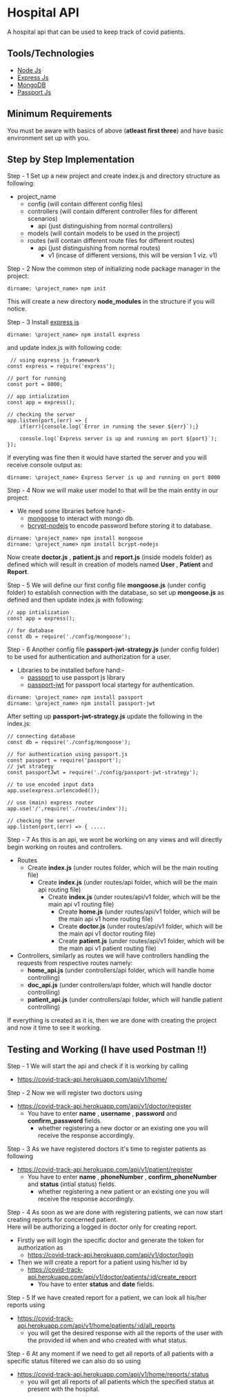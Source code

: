 # Hospital API
A hospital api that can be used to keep track of covid patients.

## Tools/Technologies
* [Node Js](https://nodejs.org/en/)
* [Express Js](https://expressjs.com/)
* [MongoDB](https://www.mongodb.com/2)
* [Passport Js](http://www.passportjs.org/)

## Minimum Requirements
You must be aware with basics of above (**atleast first three**) and have basic environment set up with you.

## Step by Step Implementation
Step - 1 Set up a new project and create index.js and directory structure as following:
   * project_name
     - config (will contain different config files)
     - controllers (will contain different controller files for different scenarios)
       - api (just distinguishing from normal controllers)
     - models (will contain models to be used in the project)
     - routes (will contain different route files for different routes)
       - api (just distinguishing from normal routes)
         - v1 (incase of different versions, this will be version 1 viz. v1)

Step - 2 Now the common step of initializing node package manager in the project:
```
dirname: \project_name> npm init
```
This will create a new directory **node_modules** in the structure if you will notice.
 
Step - 3 Install [express js](https://www.npmjs.com/package/express) 
```
dirname: \project_name> npm install express
```
and update index.js with following code:
```
 // using express js framework
const express = require('express');

// port for running 
const port = 8000;

// app intialization
const app = express();

// checking the server
app.listen(port,(err) => {
    if(err){console.log(`Error in running the sever ${err}`);}

    console.log(`Express server is up and running on port ${port}`);
});
```
If everyting was fine then it would have started the server and you will receive console output as:
```
dirname: \project_name> Express Server is up and running on port 8000
```
Step - 4 Now we will make user model to that will be the main entity in our project:
  - We need some libraries before hand:-
    - [mongoose](https://www.npmjs.com/package/mongoose) to interact with mongo db.
    - [bcrypt-nodejs](https://www.npmjs.com/package/bcrypt-nodejs) to encode password before storing it to database.
```
dirname: \project_name> npm install mongoose
dirname: \project_name> npm install bcrypt-nodejs
```
 Now create **doctor.js** , **patient.js** and **report.js** (inside models folder) as defined which will result in creation of models named **User** , **Patient** and **Report**.

Step - 5 We will define our first config file **mongoose.js** (under config folder) to establish connection with the database, so set up **mongoose.js** as defined and then update index.js with following:
```
// app intialization
const app = express();

// for database
const db = require('./config/mongoose');
```
Step - 6 Another config file **passport-jwt-strategy.js** (under config folder) to be used for authentication and authorization for a user.
  - Libraries to be installed before hand:-
    - [passport](https://www.npmjs.com/package/passport) to use passport js library
    - [passport-jwt](https://www.npmjs.com/package/passport-jwt) for passport local startegy for authentication.
```
dirname: \project_name> npm install passport
dirname: \project_name> npm install passport-jwt
```
 After setting up **passport-jwt-strategy.js** update the following in the index.js:
 ```
// connecting database
const db = require('./config/mongoose');

// for authentication using passport.js
const passport = require('passport');
// jwt strategy
const passportJwt = require('./config/passport-jwt-strategy');

// to use encoded input data
app.use(express.urlencoded());

// use (main) express router
app.use('/',require('./routes/index'));

// checking the server
app.listen(port,(err) => { .....
```
Step - 7 As this is an api, we wont be working on any views and will directly begin working on routes and controllers.
- Routes
  - Create **index.js** (under routes folder, which will be the main routing file)
    - Create **index.js** (under routes/api folder, which will be the main api routing file)
      - Create **index.js** (under routes/api/v1 folder, which will be the main api v1 routing file)
        - Create **home.js** (under routes/api/v1 folder, which will be the main api v1 home routing file)
        - Create **doctor.js** (under routes/api/v1 folder, which will be the main api v1 doctor routing file)
        - Create **patient.js** (under routes/api/v1 folder, which will be the main api v1 patient routing file)
- Controllers, similarly as routes we will have controllers handling the requests from respective routes namely:
  - **home_api.js** (under controllers/api folder, which will handle home controlling)
  - **doc_api.js** (under controllers/api folder, which will handle doctor controlling)
  - **patient_api.js** (under controllers/api folder, which will handle patient controlling)
  
If everything is created as it is, then we are done with creating the project and now it time to see it working.

## Testing and Working (I have used Postman !!)
Step - 1 We will start the api and check if it is working by calling
- https://covid-track-api.herokuapp.com/api/v1/home/

Step - 2 Now we will register two doctors using
- https://covid-track-api.herokuapp.com/api/v1/doctor/register
  - You have to enter **name** , **username** , **password** and **confirm_password** fields.
    - whether registering a new doctor or an existing one you will receive the response accordingly.

Step - 3 As we have registered doctors it's time to register patients as following
- https://covid-track-api.herokuapp.com/api/v1/patient/register
  - You have to enter **name** , **phoneNumber** , **confirm_phoneNumber** and **status** (intial status) fields.
    - whether registering a new patient or an existing one you will receive the response accordingly.

Step - 4 As soon as we are done with registering patients, we can now start creating reports for concerned patient.  
Here will be authorizing a logged in doctor only for creating report.
- Firstly we will login the specific doctor and generate the token for authorization as
  - https://covid-track-api.herokuapp.com/api/v1/doctor/login
- Then we will create a report for a patient using his/her id by
  - https://covid-track-api.herokuapp.com/api/v1/doctor/patients/:id/create_report
    - You have to enter **status** and **date** fields.

Step - 5 If we have created report for a patient, we can look all his/her reports using
- https://covid-track-api.herokuapp.com/api/v1/home/patients/:id/all_reports
  - you will get the desired response with all the reports of the user with the provided id when and who created with what status. 

Step - 6 At any moment if we need to get all reports of all patients with a specific status filtered we can also do so using
- https://covid-track-api.herokuapp.com/api/v1/home/reports/:status
  - you will get all reports of all patients which the specified status at present with the hospital.
